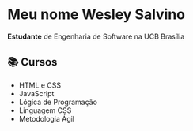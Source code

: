 
# Meu nome Wesley Salvino

**Estudante** de Engenharia de Software na UCB Brasília

## 📚 Cursos
- HTML e CSS 
- JavaScript
- Lógica de Programação
- Linguagem CSS
- Metodologia Ágil



